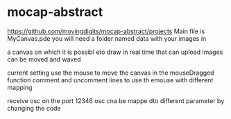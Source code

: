 # mocap-abstract
https://github.com/movingdigits/mocap-abstract/projects
Main file is MyCanvas.pde
you will need a folder named data with your images in 

a canvas on which it is possibl eto draw in real time
that can upload images
can be moved and waved

current setting
use the mouse to move the canvas 
in the mouseDragged function comment and uncomment lines to use th emouse with different mapping 


receive osc on the port 12346
osc cna be mappe dto different parameter by changing the code

